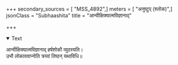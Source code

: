 +++
secondary_sources = [ "MSS_4892",]
meters = [ "अनुष्टुप् (श्लोक)",]
jsonClass = "Subhaashita"
title = "आन्वीक्षिक्यात्मविज्ञानाद्"

+++

<details open><summary>Text</summary>

आन्वीक्षिक्यात्मविज्ञानाद् हर्षशोकौ व्युदस्यति।  
उभौ लोकाववाप्नोति त्रय्यां तिष्ठन् यथाविधि॥
</details>
